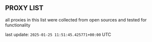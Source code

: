 ## PROXY LIST

all proxies in this list were collected from open sources and tested for functionality

last update: `2025-01-25 11:51:45.425771+00:00` UTC